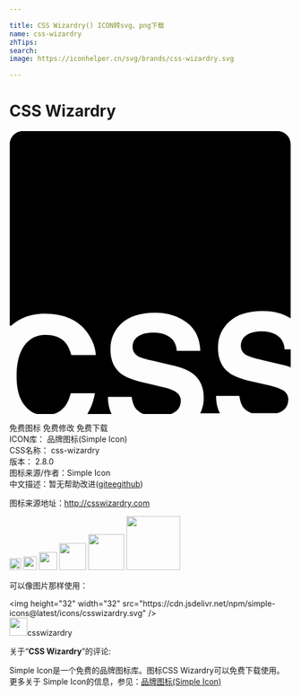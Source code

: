 ```yaml
---

title: CSS Wizardry() ICON转svg、png下载
name: css-wizardry
zhTips: 
search: 
image: https://iconhelper.cn/svg/brands/css-wizardry.svg

---
```


# CSS Wizardry  <small style="font-size: 60%;font-weight: 100"></small>

<div id="svg" class="svg-wrap">
<svg role="img" viewBox="0 0 24 24" xmlns="http://www.w3.org/2000/svg"><title>CSS Wizardry icon</title><path d="M.03 16.428V1.118C.03.5.53 0 1.147 0H22.8c.624 0 1.12.5 1.12 1.12v14.76c-.67-.41-1.46-.616-2.357-.616-1.254 0-2.205.3-2.854.896-.65.598-.97 1.328-.97 2.225 0 .97.33 1.69 1 2.15.39.285 1.11.54 2.14.762l1.05.24c.63.133 1.07.3 1.36.46.28.183.43.437.43.765 0 .566-.29.955-.87 1.148l-.03.016h-2.21c-.287-.104-.51-.254-.69-.45-.18-.224-.3-.55-.36-1.013h-1.98c0 .566.103 1.045.33 1.48h-1.68c.19-.39.3-.823.3-1.317 0-.88-.3-1.55-.886-2.016-.374-.297-.94-.535-1.688-.717l-1.72-.402c-.66-.14-1.09-.28-1.3-.4-.31-.18-.46-.45-.46-.79 0-.38.16-.68.47-.89.33-.21.75-.31 1.29-.31.49 0 .88.09 1.21.26.494.256.75.69.79 1.287h2c-.03-1.046-.415-1.853-1.15-2.404-.744-.55-1.625-.835-2.67-.835-1.255 0-2.195.3-2.853.88-.64.583-.97 1.33-.97 2.21 0 .97.33 1.688 1 2.15.402.27 1.12.523 2.15.76l1.045.24c.61.135 1.06.285 1.36.465.28.18.43.43.43.76 0 .57-.3.94-.88 1.15h-2.24c-.284-.106-.52-.256-.69-.465-.18-.22-.31-.564-.37-1.014H8.38c0 .558.105 1.05.32 1.48H6.61c.33-.52.553-1.12.663-1.79H5.22c-.14.51-.312.898-.525 1.15-.26.33-.6.54-1.02.645H2.448c-.45-.105-.837-.358-1.15-.76-.464-.558-.688-1.394-.688-2.5 0-1.12.23-1.97.66-2.58.45-.613 1.03-.91 1.79-.91.75 0 1.3.21 1.69.644.21.24.39.6.52 1.076h2.08c-.03-.618-.26-1.24-.686-1.86-.772-1.1-1.994-1.65-3.664-1.65-1.16 0-2.134.36-2.91 1.06l-.05-.11zm23.894 3.636V18.51h-.516c-.035-.597-.3-1.022-.783-1.274-.313-.164-.717-.248-1.193-.248-.54 0-.955.11-1.27.322-.312.215-.478.518-.478.902 0 .355.166.62.477.795.22.105.65.254 1.31.404l1.72.41c.3.06.56.15.8.23l-.05.03z"/></svg>
</div>
<detail full-name='css-wizardry'></detail>

<div class="detail-page">
<p>
<span><span class="badge-success badge">免费图标</span> <span class="badge-success badge">免费修改</span>  <span class="badge-success badge">免费下载</span> </span>
<br/>
<span>
ICON库：
<span class="badge-secondary badge">品牌图标(Simple Icon)</span> 
</span>
<br/>
<span>
CSS名称：
<span class="badge-secondary badge">css-wizardry</span> 
</span>

<br/>
<span>
版本：
<span class="badge-secondary badge">2.8.0</span> 
</span>
<br/>
<span>图标来源/作者：<span class="badge-light badge">Simple Icon</span></span> 
<br/>
<span class="zh-detail">中文描述：暂无<span class="help-link"><span>帮助改进</span>(<a href="https://gitee.com/liuwave/icon-helper/edit/master/json/brands/css-wizardry.json" target="_blank" rel="noopener noreferrer">gitee</a><a href="https://github.com/liuwave/icon-helper/edit/master/json/brands/css-wizardry.json" target="_blank" rel="noopener noreferrer">github</a></span>)</span><br/>
</p>
</div><div class="description description alert alert-light"><p>图标来源地址：<a href="http://csswizardry.com" target="_blank" rel="noopener noreferrer">http://csswizardry.com</a></p></div>
<div class="alert alert-dark">
<img height="21" width="21" src="https://cdn.jsdelivr.net/npm/simple-icons@latest/icons/csswizardry.svg" />
<img height="24" width="24" src="https://cdn.jsdelivr.net/npm/simple-icons@latest/icons/csswizardry.svg" />
<img height="32" width="32" src="https://cdn.jsdelivr.net/npm/simple-icons@latest/icons/csswizardry.svg" />
<img height="48" width="48" src="https://cdn.jsdelivr.net/npm/simple-icons@latest/icons/csswizardry.svg" />
<img height="64" width="64" src="https://cdn.jsdelivr.net/npm/simple-icons@latest/icons/csswizardry.svg" />
<img height="96" width="96" src="https://cdn.jsdelivr.net/npm/simple-icons@latest/icons/csswizardry.svg" />

</div>
<div>
  <p>可以像图片那样使用：    
  </p>
  <div class="alert alert-primary" style="font-size: 14px">
    &lt;img height="32" width="32" src="https://cdn.jsdelivr.net/npm/simple-icons@latest/icons/csswizardry.svg" /&gt;
    <copy-btn content='<img height="32" width="32" src="https://cdn.jsdelivr.net/npm/simple-icons@latest/icons/csswizardry.svg" />'></copy-btn>
  </div>
  <div class="alert alert-secondary">
    <img height="32" width="32" src="https://cdn.jsdelivr.net/npm/simple-icons@latest/icons/csswizardry.svg" />csswizardry
    <copy-btn content="csswizardry" btn-title="复制图标名称"></copy-btn>
  </div>
</div>
<div class="icon-detail__container">
<p>关于“<b>CSS Wizardry</b>”的评论:</p>
</div>
<Vssue title="关于“CSS Wizardry”的评论" />
<div><p>Simple Icon是一个免费的品牌图标库。图标CSS Wizardry可以免费下载使用。更多关于  Simple Icon的信息，参见：<a target="_blank" href="https://iconhelper.cn/brands.html">品牌图标(Simple Icon)</a>
</p></div>
